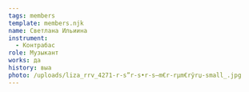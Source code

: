```yaml
---
tags: members
template: members.njk
name: Светлана Ильиина
instrument:
  - Контрабас
role: Музыкант
works: да
history: выа
photo: /uploads/liza_rrv_4271-r-s”r-s•r-s–m€r-rµm€rўrџ-small_.jpg
---
```

